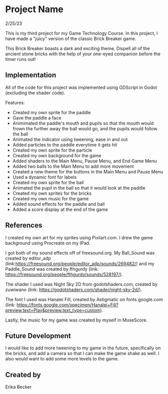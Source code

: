 # Project Name

2/25/23

This is my third project for my Game Technology Course. In this project, I have made a "juicy" version of the classic Brick Breaker game.

This Brick Breaker boasts a dark and exciting theme. 
Dispell all of the ancient stone bricks with the help of your one-eyed companion before the timer runs out!


## Implementation

All of the code for this project was implemented using GDScript in Godot (excluding the shader code). 

Features:
- Created my own sprite for the paddle
- Gave the paddle a face
- Animimated the paddle's mouth and pupils so that the mouth would frown the further away the ball would go, and the pupils would follow the ball
- Animated the indicator using tweening, ease in and out
- Added particles to the paddle everytime it gets hit
- Created my own sprite for the particle
- Created my own background for the game
- Added shaders to the Main Menu, Pause Menu, and End Game Menu
- Added two balls to the Main Menu to add more movement
- Created a new theme for the buttons in the Main Menu and Pause Menu
- Used a dynamic font for labels
- Created my own sprite for the ball
- Animated the pupil in the ball so that it would look at the paddle
- Created my own sprites for the bricks
- Created my own music for the game
- Added sound effects for the paddle and ball
- Added a score display at the end of the game

## References
I created my own art for my sprites using Pixilart.com. I drew the game background using Procreate on my IPad. 

I got both of my sound effects off of freesound.org. My Ball_Sound was created by editor_adp (link:https://freesound.org/people/editor_adp/sounds/269482/) and my Paddle_Sound was created by fthgurdy (link: https://freesound.org/people/fthgurdy/sounds/528197/). 

The shader I used was Night Sky 2D from godotshaders.com, created by zuwiwano (link: https://godotshaders.com/shader/night-sky-2d/). 

The font I used was Hanalei Fill, created by Astigmatic on fonts.google.com (link: https://fonts.google.com/specimen/Hanalei+Fill?preview.text=Play&preview.text_type=custom). 

Lastly, the music for my game was created by myself in MuseScore.

## Future Development

I would like to add more tweening to my game in the future, specifically on the bricks, and add a camera so that I can make the game shake as well. I also would want to add some more levels to the game.

## Created by
Erika Becker
